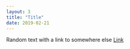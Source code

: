 ```yaml
---
layout: 3
title: "Title"
date: 2019-02-21
---
```


Random text with a link to somewhere else [Link](https://github.com/ShadowHazel)
